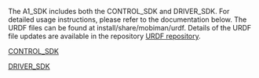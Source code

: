 The A1_SDK includes both the CONTROL_SDK and DRIVER_SDK. 
For detailed usage instructions, please refer to the documentation below. 
The URDF files can be found at install/share/mobiman/urdf. 
Details of the URDF file updates are available in the repository [URDF repository](https://github.com/userguide-galaxea/URDF).

[CONTROL_SDK](README_CONTROL.md)

[DRIVER_SDK](README_DRIVER.md)